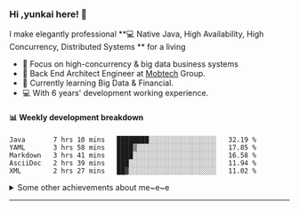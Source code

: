 ### Hi ,yunkai here! :wave: 

I make elegantly professional **💻 Native Java, High Availability, High Concurrency, Distributed Systems ** for a living

* 🧐   Focus on high-concurrency & big data business systems
* 💼   Back End Architect Engineer at [Mobtech](https://www.mob.com/) Group.
* 🌱   Currently learning Big Data & Financial.
* 💻   With 6 years' development working experience.

#### :bar_chart: Weekly development breakdown

<!--START_SECTION:waka-->
```text
Java       7 hrs 10 mins   ████████░░░░░░░░░░░░░░░░░   32.19 % 
YAML       3 hrs 58 mins   ████▒░░░░░░░░░░░░░░░░░░░░   17.85 % 
Markdown   3 hrs 41 mins   ████░░░░░░░░░░░░░░░░░░░░░   16.58 % 
AsciiDoc   2 hrs 39 mins   ███░░░░░░░░░░░░░░░░░░░░░░   11.94 % 
XML        2 hrs 27 mins   ██▓░░░░░░░░░░░░░░░░░░░░░░   11.02 % 
```
<!--END_SECTION:waka-->

<details>
  <summary>Some other achievements about me~e~e</summary>
  <br>

* 👑   Some GitHub statistical reports:

<p align="center">
<img align="center" src="https://github-readme-stats.vercel.app/api/top-langs/?username=JanYunkai&hide_langs_below=1&theme=default&line_height=27&layout=compact" />
<img align="center" src="https://github-readme-stats.vercel.app/api?username=JanYunkai&show_icons=true&count_private=true&include_all_commits=true&line_height=21&layout=compact" alt="halfrost's Github Stats" />
<img align="center" src="https://github-profile-trophy.vercel.app/?username=JanYunkai&column=7" alt="JanYunkai's Github Trophy" />
</p>

</details>

---
